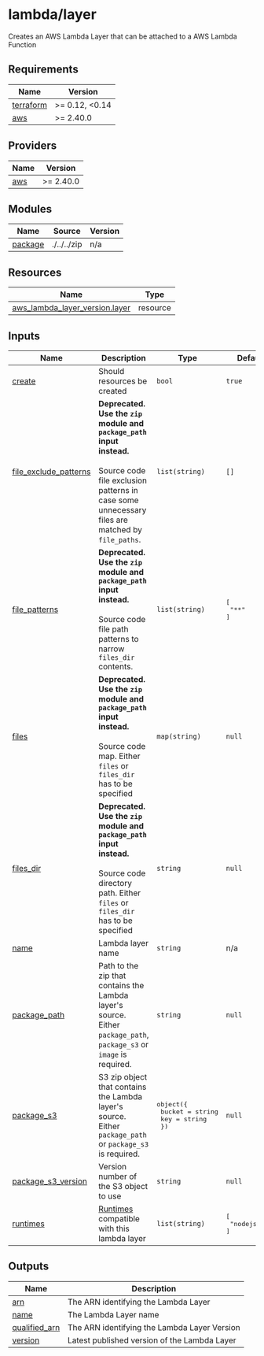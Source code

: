 # lambda/layer

Creates an AWS Lambda Layer that can be attached to a AWS Lambda Function

<!-- prettier-ignore-start -->
<!-- BEGIN_TF_DOCS -->
## Requirements

| Name | Version |
|------|---------|
| <a name="requirement_terraform"></a> [terraform](#requirement\_terraform) | >= 0.12, <0.14 |
| <a name="requirement_aws"></a> [aws](#requirement\_aws) | >= 2.40.0 |

## Providers

| Name | Version |
|------|---------|
| <a name="provider_aws"></a> [aws](#provider\_aws) | >= 2.40.0 |

## Modules

| Name | Source | Version |
|------|--------|---------|
| <a name="module_package"></a> [package](#module\_package) | ./../../zip | n/a |

## Resources

| Name | Type |
|------|------|
| [aws_lambda_layer_version.layer](https://registry.terraform.io/providers/hashicorp/aws/latest/docs/resources/lambda_layer_version) | resource |

## Inputs

| Name | Description | Type | Default | Required |
|------|-------------|------|---------|:--------:|
| <a name="input_create"></a> [create](#input\_create) | Should resources be created | `bool` | `true` | no |
| <a name="input_file_exclude_patterns"></a> [file\_exclude\_patterns](#input\_file\_exclude\_patterns) | **Deprecated. Use the `zip` module and `package_path` input instead.**<br><br>    Source code file exclusion patterns in case some unnecessary files are matched by `file_paths`. | `list(string)` | `[]` | no |
| <a name="input_file_patterns"></a> [file\_patterns](#input\_file\_patterns) | **Deprecated. Use the `zip` module and `package_path` input instead.**<br><br>    Source code file path patterns to narrow `files_dir` contents. | `list(string)` | <pre>[<br>  "**"<br>]</pre> | no |
| <a name="input_files"></a> [files](#input\_files) | **Deprecated. Use the `zip` module and `package_path` input instead.**<br><br>    Source code map. Either `files` or `files_dir` has to be specified | `map(string)` | `null` | no |
| <a name="input_files_dir"></a> [files\_dir](#input\_files\_dir) | **Deprecated. Use the `zip` module and `package_path` input instead.**<br><br>    Source code directory path. Either `files` or `files_dir` has to be specified | `string` | `null` | no |
| <a name="input_name"></a> [name](#input\_name) | Lambda layer name | `string` | n/a | yes |
| <a name="input_package_path"></a> [package\_path](#input\_package\_path) | Path to the zip that contains the Lambda layer's source. Either `package_path`, `package_s3` or `image` is required. | `string` | `null` | no |
| <a name="input_package_s3"></a> [package\_s3](#input\_package\_s3) | S3 zip object that contains the Lambda layer's source. Either `package_path` or `package_s3` is required. | <pre>object({<br>    bucket = string<br>    key    = string<br>  })</pre> | `null` | no |
| <a name="input_package_s3_version"></a> [package\_s3\_version](#input\_package\_s3\_version) | Version number of the S3 object to use | `string` | `null` | no |
| <a name="input_runtimes"></a> [runtimes](#input\_runtimes) | [Runtimes](https://docs.aws.amazon.com/lambda/latest/dg/API_CreateFunction.html#SSS-CreateFunction-request-Runtime) compatible with this lambda layer | `list(string)` | <pre>[<br>  "nodejs12.x"<br>]</pre> | no |

## Outputs

| Name | Description |
|------|-------------|
| <a name="output_arn"></a> [arn](#output\_arn) | The ARN identifying the Lambda Layer |
| <a name="output_name"></a> [name](#output\_name) | The Lambda Layer name |
| <a name="output_qualified_arn"></a> [qualified\_arn](#output\_qualified\_arn) | The ARN identifying the Lambda Layer Version |
| <a name="output_version"></a> [version](#output\_version) | Latest published version of the Lambda Layer |
<!-- END_TF_DOCS -->
<!-- prettier-ignore-end -->
